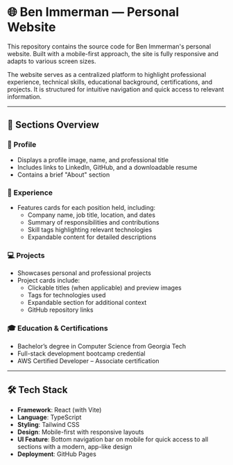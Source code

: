 # 🌐 Ben Immerman — Personal Website

This repository contains the source code for Ben Immerman's personal website. Built with a mobile-first approach, the site is fully responsive and adapts to various screen sizes.

The website serves as a centralized platform to highlight professional experience, technical skills, educational background, certifications, and projects. It is structured for intuitive navigation and quick access to relevant information.

---

## 📁 Sections Overview

### 👤 Profile  
- Displays a profile image, name, and professional title  
- Includes links to LinkedIn, GitHub, and a downloadable resume  
- Contains a brief "About" section  

### 💼 Experience  
- Features cards for each position held, including:
  - Company name, job title, location, and dates  
  - Summary of responsibilities and contributions  
  - Skill tags highlighting relevant technologies  
  - Expandable content for detailed descriptions  

### 💻 Projects  
- Showcases personal and professional projects  
- Project cards include:
  - Clickable titles (when applicable) and preview images  
  - Tags for technologies used  
  - Expandable section for additional context  
  - GitHub repository links   

### 🎓 Education & Certifications  
- Bachelor’s degree in Computer Science from Georgia Tech  
- Full-stack development bootcamp credential  
- AWS Certified Developer – Associate certification  

---

## 🛠️ Tech Stack

- **Framework**: React (with Vite)
- **Language**: TypeScript  
- **Styling**: Tailwind CSS  
- **Design**: Mobile-first with responsive layouts  
- **UI Feature**: Bottom navigation bar on mobile for quick access to all sections with a modern, app-like design  
- **Deployment**: GitHub Pages
